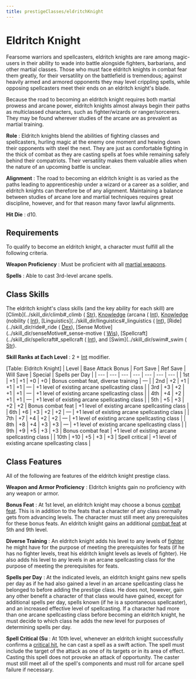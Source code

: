```yaml
---
title: prestigeClasses/eldritchKnight
---
```

# Eldritch Knight

Fearsome warriors and spellcasters, eldritch knights are rare among magic-users in their ability to wade into battle alongside fighters, barbarians, and other martial classes. Those who must face eldritch knights in combat fear them greatly, for their versatility on the battlefield is tremendous; against heavily armed and armored opponents they may level crippling spells, while opposing spellcasters meet their ends on an eldritch knight's blade.

Because the road to becoming an eldritch knight requires both martial prowess and arcane power, eldritch knights almost always begin their paths as multiclassed characters, such as fighter/wizards or ranger/sorcerers. They may be found wherever studies of the arcane are as prevalent as martial training.

**Role** : Eldritch knights blend the abilities of fighting classes and spellcasters, hurling magic at the enemy one moment and hewing down their opponents with steel the next. They are just as comfortable fighting in the thick of combat as they are casting spells at foes while remaining safely behind their compatriots. Their versatility makes them valuable allies when the nature of an upcoming battle is unclear.

**Alignment** : The road to becoming an eldritch knight is as varied as the paths leading to apprenticeship under a wizard or a career as a soldier, and eldritch knights can therefore be of any alignment. Maintaining a balance between studies of arcane lore and martial techniques requires great discipline, however, and for that reason many favor lawful alignments.

**Hit Die** : d10.

## Requirements

To qualify to become an eldritch knight, a character must fulfill all the following criteria.

**Weapon Proficiency** : Must be proficient with all [martial weapons](../equipment#_simple-martial-and-exotic-weapons).

**Spells** : Able to cast 3rd-level arcane spells.

## Class Skills

The eldritch knight's class skills (and the key ability for each skill) are [Climb](../skill_dir/climb#_climb ( [Str](../gettingStarted#_strength)), [Knowledge](../skill_dir/knowledge#_knowledge) (arcana ( [Int](../gettingStarted#_intelligence)), [Knowledge](../skill_dir/knowledge#_knowledge) (nobility ( [Int](../gettingStarted#_intelligence)), [Linguistics](../skill_dir/linguistics#_linguistics ( [Int](../gettingStarted#_intelligence)), [Ride](../skill_dir/ride#_ride ( [Dex](../gettingStarted#_dexterity)), [Sense Motive](../skill_dir/senseMotive#_sense-motive ( [Wis](../gettingStarted#_wisdom)), [Spellcraft](../skill_dir/spellcraft#_spellcraft ( [Int](../gettingStarted#_intelligence)), and [Swim](../skill_dir/swim#_swim ( [Str](../gettingStarted#_strength)).

**Skill Ranks at Each Level** : 2 + [Int](../gettingStarted#_intelligence) modifier.

[Table: Eldritch Knight]
| Level | Base Attack Bonus | Fort Save | Ref Save | Will Save | Special | Spells per Day |
| --- | --- | --- | --- | --- | --- | --- |
| 1st | +1 | +1 | +0 | +0 | Bonus combat feat, diverse training | — |
| 2nd | +2 | +1 | +1 | +1 | — | +1 level of existing arcane spellcasting class |
| 3rd | +3 | +2 | +1 | +1 | — | +1 level of existing arcane spellcasting class |
| 4th | +4 | +2 | +1 | +1 | — | +1 level of existing arcane spellcasting class |
| 5th | +5 | +3 | +2 | +2 | Bonus combat feat | +1 level of existing arcane spellcasting class |
| 6th | +6 | +3 | +2 | +2 | — | +1 level of existing arcane spellcasting class |
| 7th | +7 | +4 | +2 | +2 | — | +1 level of existing arcane spellcasting class |
| 8th | +8 | +4 | +3 | +3 | — | +1 level of existing arcane spellcasting class |
| 9th | +9 | +5 | +3 | +3 | Bonus combat feat | +1 level of existing arcane spellcasting class |
| 10th | +10 | +5 | +3 | +3 | Spell critical | +1 level of existing arcane spellcasting class |

## Class Features

All of the following are features of the eldritch knight prestige class.

**Weapon and Armor Proficiency** : Eldritch knights gain no proficiency with any weapon or armor.

**Bonus Feat** : At 1st level, an eldritch knight may choose a bonus [combat feat](../feats#_combat-feats). This is in addition to the feats that a character of any class normally gets from advancing levels. The character must still meet any prerequisites for these bonus feats. An eldritch knight gains an additional [combat feat](../feats#_combat-feats) at 5th and 9th level.

**Diverse Training** : An eldritch knight adds his level to any levels of [fighter](../classe_dir/fighter#_fighter) he might have for the purpose of meeting the prerequisites for feats (if he has no fighter levels, treat his eldritch knight levels as levels of fighter). He also adds his level to any levels in an arcane spellcasting class for the purpose of meeting the prerequisites for feats.

**Spells per Day** : At the indicated levels, an eldritch knight gains new spells per day as if he had also gained a level in an arcane spellcasting class he belonged to before adding the prestige class. He does not, however, gain any other benefit a character of that class would have gained, except for additional spells per day, spells known (if he is a spontaneous spellcaster), and an increased effective level of spellcasting. If a character had more than one arcane spellcasting class before becoming an eldritch knight, he must decide to which class he adds the new level for purposes of determining spells per day.

**Spell Critical (Su** : At 10th level, whenever an eldritch knight successfully confirms a [critical hit](../combat#_critical-hits), he can cast a spell as a swift action. The spell must include the target of the attack as one of its targets or in its area of effect. Casting this spell does not provoke an attack of opportunity. The caster must still meet all of the spell's components and must roll for arcane spell failure if necessary.


